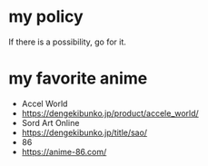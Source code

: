 # my policy
If there is a possibility, go for it.
# my favorite anime
- Accel World
 - https://dengekibunko.jp/product/accele_world/
- Sord Art Online
 -  https://dengekibunko.jp/title/sao/
- 86
 -  https://anime-86.com/
